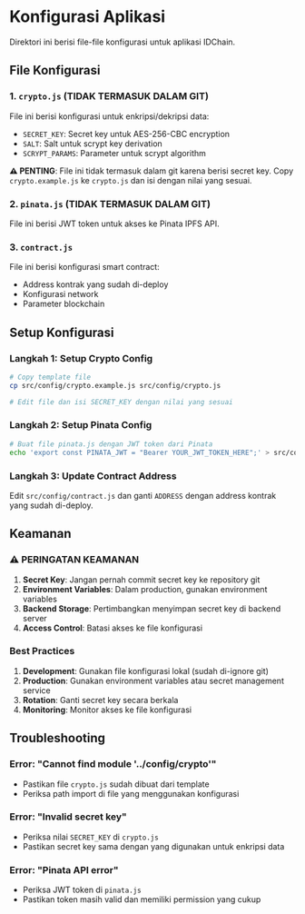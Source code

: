 # Konfigurasi Aplikasi

Direktori ini berisi file-file konfigurasi untuk aplikasi IDChain.

## File Konfigurasi

### 1. `crypto.js` (TIDAK TERMASUK DALAM GIT)
File ini berisi konfigurasi untuk enkripsi/dekripsi data:
- `SECRET_KEY`: Secret key untuk AES-256-CBC encryption
- `SALT`: Salt untuk scrypt key derivation
- `SCRYPT_PARAMS`: Parameter untuk scrypt algorithm

**⚠️ PENTING**: File ini tidak termasuk dalam git karena berisi secret key. 
Copy `crypto.example.js` ke `crypto.js` dan isi dengan nilai yang sesuai.

### 2. `pinata.js` (TIDAK TERMASUK DALAM GIT)
File ini berisi JWT token untuk akses ke Pinata IPFS API.

### 3. `contract.js`
File ini berisi konfigurasi smart contract:
- Address kontrak yang sudah di-deploy
- Konfigurasi network
- Parameter blockchain

## Setup Konfigurasi

### Langkah 1: Setup Crypto Config
```bash
# Copy template file
cp src/config/crypto.example.js src/config/crypto.js

# Edit file dan isi SECRET_KEY dengan nilai yang sesuai
```

### Langkah 2: Setup Pinata Config
```bash
# Buat file pinata.js dengan JWT token dari Pinata
echo 'export const PINATA_JWT = "Bearer YOUR_JWT_TOKEN_HERE";' > src/config/pinata.js
```

### Langkah 3: Update Contract Address
Edit `src/config/contract.js` dan ganti `ADDRESS` dengan address kontrak yang sudah di-deploy.

## Keamanan

### ⚠️ PERINGATAN KEAMANAN

1. **Secret Key**: Jangan pernah commit secret key ke repository git
2. **Environment Variables**: Dalam production, gunakan environment variables
3. **Backend Storage**: Pertimbangkan menyimpan secret key di backend server
4. **Access Control**: Batasi akses ke file konfigurasi

### Best Practices

1. **Development**: Gunakan file konfigurasi lokal (sudah di-ignore git)
2. **Production**: Gunakan environment variables atau secret management service
3. **Rotation**: Ganti secret key secara berkala
4. **Monitoring**: Monitor akses ke file konfigurasi

## Troubleshooting

### Error: "Cannot find module '../config/crypto'"
- Pastikan file `crypto.js` sudah dibuat dari template
- Periksa path import di file yang menggunakan konfigurasi

### Error: "Invalid secret key"
- Periksa nilai `SECRET_KEY` di `crypto.js`
- Pastikan secret key sama dengan yang digunakan untuk enkripsi data

### Error: "Pinata API error"
- Periksa JWT token di `pinata.js`
- Pastikan token masih valid dan memiliki permission yang cukup 